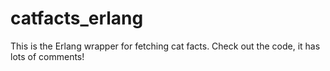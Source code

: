 # catfacts_erlang

This is the Erlang wrapper for fetching cat facts.
Check out the code, it has lots of comments!